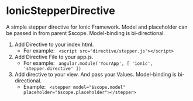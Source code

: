 # IonicStepperDirective

A simple stepper directive for Ionic Framework. Model and placeholder can be passed in from parent $scope. Model-binding is bi-directional.

1. Add Directive to your index.html. 
	* For example:
	``` <script src="directive/stepper.js"></script>``` 
2. Add Directive File to your app.js. 
	* For example:
	``` angular.module('YourApp', [ 'ionic', 'stepper.directive' ])``` 
3. Add directive to your view. And pass your Values. Model-binding is bi-directional. 
	* Example:
	``` <stepper model="$scope.model" placeholder="$scope.placeholder"></stepper>``` 
